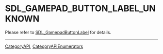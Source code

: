 # SDL_GAMEPAD_BUTTON_LABEL_UNKNOWN

Please refer to [SDL_GamepadButtonLabel](SDL_GamepadButtonLabel) for details.

----
[CategoryAPI](CategoryAPI), [CategoryAPIEnumerators](CategoryAPIEnumerators)

